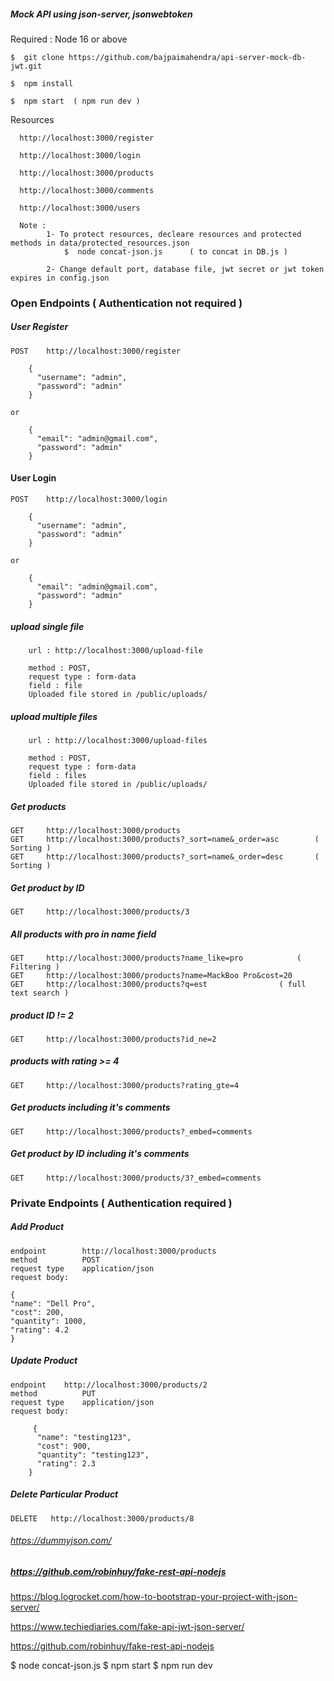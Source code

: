 
##### Mock API using json-server, jsonwebtoken
  
  Required : Node 16 or above

  	$  git clone https://github.com/bajpaimahendra/api-server-mock-db-jwt.git

	$  npm install
	
	$  npm start  ( npm run dev )

	
  Resources

  	  http://localhost:3000/register

	  http://localhost:3000/login
  
	  http://localhost:3000/products

	  http://localhost:3000/comments

	  http://localhost:3000/users

	  Note : 
	  		1- To protect resources, decleare resources and protected methods in data/protected_resources.json
	  			$  node concat-json.js      ( to concat in DB.js )

	  		2- Change default port, database file, jwt secret or jwt token expires in config.json



### Open Endpoints ( Authentication not required )

##### User Register

	POST 	http://localhost:3000/register

		{
		  "username": "admin",
		  "password": "admin"
		}

	or

		{
		  "email": "admin@gmail.com",
		  "password": "admin"
		}

#### User Login

	POST 	http://localhost:3000/login

		{
		  "username": "admin",
		  "password": "admin"
		}

	or

		{
		  "email": "admin@gmail.com",
		  "password": "admin"
		}

#####  upload single file

		url : http://localhost:3000/upload-file

 		method : POST, 
 		request type : form-data
 		field : file
 		Uploaded file stored in /public/uploads/

##### upload multiple files

		url : http://localhost:3000/upload-files

 		method : POST, 
 		request type : form-data
 		field : files
 		Uploaded file stored in /public/uploads/		

##### Get products
  	GET 	http://localhost:3000/products
  	GET 	http://localhost:3000/products?_sort=name&_order=asc        ( Sorting )
  	GET 	http://localhost:3000/products?_sort=name&_order=desc 	    ( Sorting )

##### Get product by ID
  	GET 	http://localhost:3000/products/3

##### All products with pro in name field
  	GET 	http://localhost:3000/products?name_like=pro   			( Filtering )
  	GET 	http://localhost:3000/products?name=MackBoo Pro&cost=20
  	GET 	http://localhost:3000/products?q=est 				( full text search )

##### product ID != 2	
  	GET 	http://localhost:3000/products?id_ne=2

##### products with rating >= 4 				
  	GET 	http://localhost:3000/products?rating_gte=4

##### Get products including it's comments
  	GET 	http://localhost:3000/products?_embed=comments

##### Get product by ID including it's comments
  	GET 	http://localhost:3000/products/3?_embed=comments


### Private Endpoints ( Authentication required )

##### Add Product
	endpoint 	    http://localhost:3000/products
	method      	POST
	request type    application/json
	request body:
 
	{
	"name": "Dell Pro",
	"cost": 200,
	"quantity": 1000,
	"rating": 4.2
	}

##### Update Product
 	endpoint 	http://localhost:3000/products/2
 	method      	PUT
	request type    application/json
	request body:
 
	     {
	      "name": "testing123",
	      "cost": 900,
	      "quantity": "testing123",
	      "rating": 2.3
	    }  

#####  Delete Particular Product
	DELETE 	 http://localhost:3000/products/8

###### https://dummyjson.com/
##### https://github.com/robinhuy/fake-rest-api-nodejs


https://blog.logrocket.com/how-to-bootstrap-your-project-with-json-server/

https://www.techiediaries.com/fake-api-jwt-json-server/





https://github.com/robinhuy/fake-rest-api-nodejs


$ node concat-json.js
$ npm start
$ npm run dev
